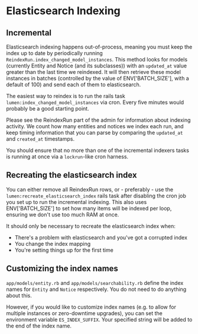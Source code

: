 # Elasticsearch Indexing

## Incremental

Elasticsearch indexing happens out-of-process, meaning you must keep the index
up to date by periodically running `ReindexRun.index_changed_model_instances`.
This method looks for models (currently Entity and Notice (and its subclasses))
with an `updated_at` value greater than the last time we reindexed.  It will
then retrieve these model instances in batches (controlled by the value of
ENV['BATCH_SIZE'], with a default of 100) and send each of them to
elasticsearch.

The easiest way to reindex is to run the rails task
`lumen:index_changed_model_instances` via cron. Every five minutes
would probably be a good starting point.

Please see the ReindexRun part of the admin for information about indexing
activity. We count how many entities and notices we index each run, and keep
timing information that you can parse by comparing the `updated_at` and
`created_at` timestamps.

You should ensure that no more than one of the incremental indexers tasks is
running at once via a `lockrun`-like cron harness.

## Recreating the elasticsearch index

You can either remove all ReindexRun rows, or - preferably - use the
`lumen:recreate_elasticsearch_index` rails task after disabling the
cron job you set up to run the incremental indexing. This also uses
ENV['BATCH_SIZE'] to set how many items will be indexed per loop, ensuring we
don't use too much RAM at once.

It should only be necessary to recreate the elasticsearch index when:

* There's a problem with elasticsearch and you've got a corrupted index
* You change the index mapping
* You're setting things up for the first time

## Customizing the index names

`app/models/entity.rb` and `app/models/searchability.rb` define the index names for `Entity` and `Notice` respectively. You do not need to do anything about this.

However, if you would like to customize index names (e.g. to allow for multiple instances or zero-downtime upgrades), you can set the environment variable `ES_INDEX_SUFFIX`. Your specified string will be added to the end of the index name.
